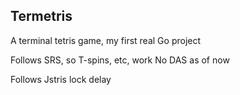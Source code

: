 ## Termetris

A terminal tetris game, my first real Go project

Follows SRS, so T-spins, etc, work
No DAS as of now

Follows Jstris lock delay
